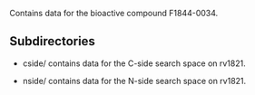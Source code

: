 Contains data for the bioactive compound F1844-0034.

## Subdirectories

- cside/ contains data for the C-side search space on rv1821.

- nside/ contains data for the N-side search space on rv1821.

